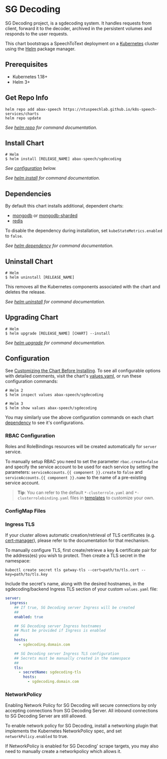 # SG Decoding

SG Decoding project, is a sgdecoding system. It handles requests from client, forward it to the decoder, archived in the persistent volumes and responds to the user requests.

This chart bootstraps a SpeechToText deployment on a [Kubernetes](http://kubernetes.io) cluster using the [Helm](https://helm.sh) package manager.

## Prerequisites

- Kubernetes 1.18+
- Helm 3+

## Get Repo Info

```console
helm repo add abax-speech https://ntuspeechlab.github.io/k8s-speech-services/charts
helm repo update
```

_See [helm repo](https://helm.sh/docs/helm/helm_repo/) for command documentation._

## Install Chart

```console
# Helm
$ helm install [RELEASE_NAME] abax-speech/sgdecoding
```

_See [configuration](#configuration) below._

_See [helm install](https://helm.sh/docs/helm/helm_install/) for command documentation._

## Dependencies

By default this chart installs additional, dependent charts:

- [mongodb](https://github.com/bitnami/charts/tree/master/bitnami/mongodb) or [mongodb-sharded](https://github.com/bitnami/charts/tree/master/bitnami/mongodb-sharded)
- [redis](https://github.com/bitnami/charts/tree/master/bitnami/redis)

To disable the dependency during installation, set `kubeStateMetrics.enabled` to `false`.

_See [helm dependency](https://helm.sh/docs/helm/helm_dependency/) for command documentation._

## Uninstall Chart

```console
# Helm
$ helm uninstall [RELEASE_NAME]
```

This removes all the Kubernetes components associated with the chart and deletes the release.

_See [helm uninstall](https://helm.sh/docs/helm/helm_uninstall/) for command documentation._

## Upgrading Chart

```console
# Helm
$ helm upgrade [RELEASE_NAME] [CHART] --install
```

_See [helm upgrade](https://helm.sh/docs/helm/helm_upgrade/) for command documentation._


## Configuration

See [Customizing the Chart Before Installing](https://helm.sh/docs/intro/using_helm/#customizing-the-chart-before-installing). To see all configurable options with detailed comments, visit the chart's [values.yaml](./values.yaml), or run these configuration commands:

```console
# Helm 2
$ helm inspect values abax-speech/sgdecoding

# Helm 3
$ helm show values abax-speech/sgdecoding
```

You may similarly use the above configuration commands on each chart [dependency](#dependencies) to see it's configurations.

### RBAC Configuration

Roles and RoleBindings resources will be created automatically for `server` service.

To manually setup RBAC you need to set the parameter `rbac.create=false` and specify the service account to be used for each service by setting the parameters: `serviceAccounts.{{ component }}.create` to `false` and `serviceAccounts.{{ component }}.name` to the name of a pre-existing service account.

> **Tip**: You can refer to the default `*-clusterrole.yaml` and `*-clusterrolebinding.yaml` files in [templates](templates/) to customize your own.

### ConfigMap Files


### Ingress TLS

If your cluster allows automatic creation/retrieval of TLS certificates (e.g. [cert-manager](https://github.com/jetstack/cert-manager)), please refer to the documentation for that mechanism.

To manually configure TLS, first create/retrieve a key & certificate pair for the address(es) you wish to protect. Then create a TLS secret in the namespace:

```console
kubectl create secret tls gatway-tls --cert=path/to/tls.cert --key=path/to/tls.key
```

Include the secret's name, along with the desired hostnames, in the sgdecoding/backend Ingress TLS section of your custom `values.yaml` file:


```yaml
server:
  ingress:
    ## If true, SG Decoding server Ingress will be created
    ##
    enabled: true

    ## SG Decoding server Ingress hostnames
    ## Must be provided if Ingress is enabled
    ##
    hosts:
      - sgdecoding.domain.com

    ## SG Decoding server Ingress TLS configuration
    ## Secrets must be manually created in the namespace
    ##
    tls:
      - secretName: sgdecoding-tls
        hosts:
          - sgdecoding.domain.com
```

### NetworkPolicy

Enabling Network Policy for SG Decoding will secure connections by only accepting connections from SG Decoding Server. All inbound connections to SG Decoding Server are still allowed.

To enable network policy for SG Decoding, install a networking plugin that implements the Kubernetes NetworkPolicy spec, and set `networkPolicy.enabled` to true.

If NetworkPolicy is enabled for SG Decoding' scrape targets, you may also need to manually create a networkpolicy which allows it.

